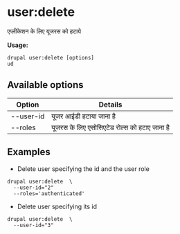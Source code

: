 # user:delete
एप्लीकेशन के लिए यूजरस को हटाये

**Usage:**
```
drupal user:delete [options]
ud
```

## Available options
Option | Details
-------|-------------
--user-id | यूजर आईडी हटाया जाना है
--roles | यूजरस के लिए एसोसिएटेड रोल्स को हटाए जाना है

## Examples
* Delete user specifying the id and the user role
```
drupal user:delete  \
  --user-id="2"
  --roles='authenticated'
```
* Delete user specifying its id
```
drupal user:delete  \
  --user-id="3"
```
